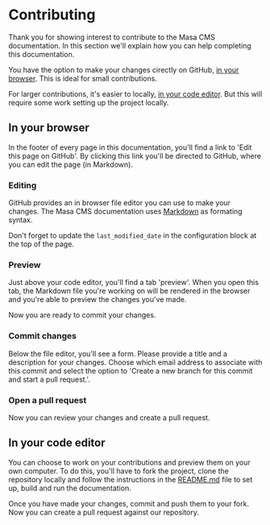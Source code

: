# Contributing

Thank you for showing interest to contribute to the Masa CMS documentation. In this section we'll explain how you can help completing this documentation.

You have the option to make your changes cirectly on GitHub, [in your browser](#in-your-browser). This is ideal for small contributions.

For larger contributions, it's easier to locally, [in your code editor](#in-your-code-editor). But this will require some work setting up the project locally.

## In your browser

In the footer of every page in this documentation, you'll find a link to 'Edit this page on GitHub'. By clicking this link you'll be directed to GitHub, where you can edit the page (in Markdown).

### Editing

GitHub provides an in browser file editor you can use to make your changes. The Masa CMS documentation uses [Markdown](https://daringfireball.net/projects/markdown/) as formating syntax.

Don't forget to update the `last_modified_date` in the configuration block at the top of the page.

### Preview

Just above your code editor, you'll find a tab 'preview'. When you open this tab, the Markdown file you're working on will be rendered in the browser and you're able to preview the changes you've made.

Now you are ready to commit your changes.

### Commit changes

Below the file editor, you'll see a form. Please provide a title and a description for your changes. Choose which email address to associate with this commit and select the option to 'Create a new branch for this commit and start a pull request.'.

### Open a pull request

Now you can review your changes and create a pull request.

## In your code editor

You can choose to work on your contributions and preview them on your own computer. To do this, you'll have to fork the project, clone the repository locally and follow the instructions in the [README.md](https://github.com/MasaCMS/documentation/blob/main/README.md) file to set up, build and run the documentation.

Once you have made your changes, commit and push them to your fork. Now you can create a pull request against our repository.
